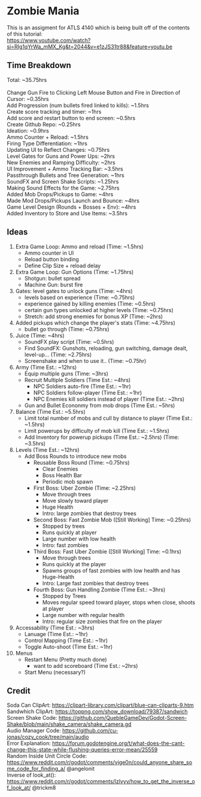 # Zombie Mania
This is an assigment for ATLS 4140 which is being built off of the contents of this tutorial:  
https://www.youtube.com/watch?si=RIg1qYrWa_mMX_Kg&t=2044&v=e1zJS31tr88&feature=youtu.be


## Time Breakdown
Total: ~35.75hrs\
<br/>
Change Gun Fire to Clicking Left Mouse Button and Fire in Direction of Cursor: ~0.35hrs  
Add Progression (num bullets fired linked to kills): ~1.5hrs  
Create score tracking and timer: ~1hrs  
Add score and restart button to end screen: ~0.5hrs  
Create Github Repo: ~0.25hrs  
Ideation: ~0.9hrs  
Ammo Counter + Reload: ~1.5hrs  
Firing Type Differentiation: ~1hrs  
Updating UI to Reflect Changes: ~0.75hrs  
Level Gates for Guns and Power Ups: ~2hrs  
New Enemies and Ramping Difficulty: ~2hrs  
UI Improvement + Ammo Tracking Bar: ~3.5hrs  
Passthrough Bullets and Tree Generation: ~1hrs  
SoundFX and Screen Shake Scripts: ~1.25hrs  
Making Sound Effects for the Game: ~2.75hrs  
Added Mob Drops/Pickups to Game: ~4hrs  
Made Mod Drops/Pickups Launch and Bounce: ~4hrs  
Game Level Design (Rounds + Bosses + Env): ~4hrs  
Added Inventory to Store and Use Items: ~3.5hrs  

## Ideas
1. Extra Game Loop: Ammo and reload (Time: ~1.5hrs)
   - Ammo counter in UI  
   - Reload button binding
   - Define Clip Size + reload delay 
2. Extra Game Loop: Gun Options (Time: ~1.75hrs)
   - Shotgun: bullet spread
   - Machine Gun: burst fire
3. Gates: level gates to unlock guns (Time: ~4hrs)
   - levels based on experience (Time: ~0.75hrs)
   - experience gained by killing enemies (Time: ~0.5hrs)
   - certain gun types unlocked at higher levels (Time: ~0.75hrs)
   - Stretch: add strong enemies for bonus XP (Time: ~2hrs)
4. Added pickups which change the player's stats (Time: ~4.75hrs)
   - bullet go through (Time: ~0.75hrs)
5. Juice (Time: ~4hrs)
   - SoundFX play script (Time: ~0.5hrs)
   - Find SoundFX: Gunshots, reloading, gun switching, damage dealt, level-up... (Time: ~2.75hrs)
   - Screenshake and when to use it.. (Time: ~0.75hr)
6. Army (Time Est.: ~12hrs)
   - Equip multiple guns (Time: ~3hrs)
   - Recruit Multiple Soldiers (Time Est.: ~4hrs)
     - NPC Soldiers auto-fire (Time Est.: ~1hr)
     - NPC Soldiers follow-player (Time Est.: ~1hr)
     - NPC Enemies kill soldiers instead of player (Time Est.: ~2hrs)
   - Gun and Bullet Econonmy from mob drops (Time Est.: ~5hrs)
7. Balance (Time Est.: ~5.5hrs)
   - Limit total number of mobs and cull by distance to player (Time Est.: ~1.5hrs)
   - Limit powerups by difficulty of mob kill (Time Est.: ~1.5hrs)
   - Add Inventory for powerup pickups (Time Est.: ~2.5hrs) (Time: ~3.5hrs)
8. Levels (Time Est.: ~12hrs)
   - Add Boss Rounds to introduce new mobs 
     - Reusable Boss Round (Time: ~0.75hrs)
       - Clear Enemies
       - Boss Health Bar
       - Periodic mob spawn
     - First Boss: Uber Zombie (Time: ~2.25hrs)
       - Move through trees
       - Move slowly toward player
       - Huge Health
       - Intro: large zombies that destroy trees
     - Second Boss: Fast Zombie Mob ([Still Working] Time: ~0.25hrs)
       - Stopped by trees
       - Runs quickly at player
       - Large number with low health
       - Intro: fast zombies
     - Third Boss: Fast Uber Zombie ([Still Working] Time: ~0.1hrs)
       - Move through trees
       - Runs quickly at the player    
       - Spawns groups of fast zombies with low health and has Huge-Health
       - Intro: Large fast zombies that destroy trees
     - Fourth Boss: Gun Handling Zombie (Time Est.: ~3hrs)
       - Stopped by Trees
       - Moves regular speed toward player, stops when close, shoots at player
       - Large number with regular health
       - Intro: regular size zombies that fire on the player
9. Accessability (Time Est.: ~3hrs)
   - Lanuage (Time Est.: ~1hr)
   - Control Mapping (Time Est.: ~1hr)
   - Toggle Auto-shoot (Time Est.: ~1hr)
10. Menus
    - Restart Menu (Pretty much done)
      - want to add scoreboard (Time Est.: ~2hrs)
    - Start Menu (necessary?)

## Credit
Soda Can ClipArt: https://clipart-library.com/clipart/blue-can-cliparts-9.htm  
Sandwhich ClipArt: https://toppng.com/show_download/79387/sandwich  
Screen Shake Code: https://github.com/QuebleGameDev/Godot-Screen-Shake/blob/main/shake_camera/shake_camera.gd  
Audio Manager Code: https://github.com/cu-jonas/cozy_cook/tree/main/audio  
Error Explanation: https://forum.godotengine.org/t/what-does-the-cant-change-this-state-while-flushing-queries-error-mean/25559  
Random Inside Unit Circle Code: https://www.reddit.com/r/godot/comments/vjge0n/could_anyone_share_some_code_for_finding_a/ @angelonit  
Inverse of look_at(): https://www.reddit.com/r/godot/comments/lzlvyv/how_to_get_the_inverse_of_look_at/ @trickm8

